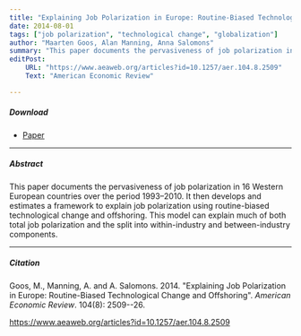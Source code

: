 ```yaml
---
title: "Explaining Job Polarization in Europe: Routine-Biased Technological Change and Offshoring" 
date: 2014-08-01
tags: ["job polarization", "technological change", "globalization"]
author: "Maarten Goos, Alan Manning, Anna Salomons"
summary: "This paper documents the pervasiveness of job polarization in 16 Western European countries over the period 1993–2010. It then develops and estimates a framework to explain job polarization using routine-biased technological change and offshoring. This model can explain much of both total job polarization and the split into within-industry and between-industry components."
editPost:
    URL: "https://www.aeaweb.org/articles?id=10.1257/aer.104.8.2509"
    Text: "American Economic Review"

---
```


##### Download

+ [Paper](/5.pdf)
---

##### Abstract

This paper documents the pervasiveness of job polarization in 16 Western European countries over the period 1993–2010. It then develops and estimates a framework to explain job polarization using routine-biased technological change and offshoring. This model can explain much of both total job polarization and the split into within-industry and between-industry components.

---

##### Citation

Goos, M., Manning, A. and A. Salomons. 2014. "Explaining Job Polarization in Europe: Routine-Biased Technological Change and Offshoring". *American Economic Review*. 104(8): 2509--26. 

https://www.aeaweb.org/articles?id=10.1257/aer.104.8.2509 



